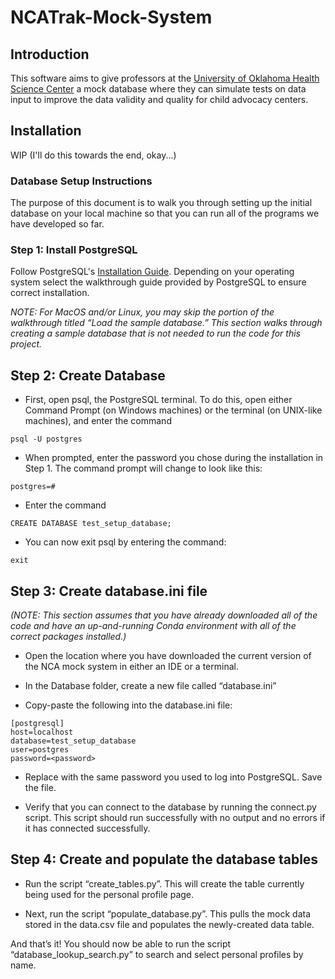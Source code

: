 # NCATrak-Mock-System

## Introduction

This software aims to give professors at the [University of Oklahoma Health Science Center](https://www.ouhsc.edu/) a mock database where they can simulate tests on data input to improve the data validity and quality for child advocacy centers.

## Installation

WIP (I'll do this towards the end, okay...)

### Database Setup Instructions

The purpose of this document is to walk you through setting up the initial database on your local machine so that you can run all of the programs we have developed so far. 

### Step 1: Install PostgreSQL

Follow PostgreSQL's [Installation Guide](https://www.postgresqltutorial.com/postgresql-getting-started/). Depending on your operating system select the walkthrough guide provided by PostgreSQL to ensure correct installation.

*NOTE: For MacOS and/or Linux, you may skip the portion of the walkthrough titled “Load the sample database.” This section walks through creating a sample database that is not needed to run the code for this project.*

## Step 2: Create Database

- First, open psql, the PostgreSQL terminal. To do this, open either Command Prompt (on Windows machines) or the terminal (on UNIX-like machines), and enter the command 

```shell
psql -U postgres
```

- When prompted, enter the password you chose during the installation in Step 1. The command prompt will change to look like this:

```shell
postgres=#
```

- Enter the command

```shell
CREATE DATABASE test_setup_database;
```

- You can now exit psql by entering the command:

```shell
exit
```

## Step 3: Create database.ini file

*(NOTE: This section assumes that you have already downloaded all of the code and have an up-and-running Conda environment with all of the correct packages installed.)*

- Open the location where you have downloaded the current version of the NCA mock system in either an IDE or a terminal.

- In the Database folder, create a new file called “database.ini”

- Copy-paste the following into the database.ini file:

```shell
[postgresql]
host=localhost
database=test_setup_database
user=postgres
password=<password>
```

- Replace *<password>* with the same password you used to log into PostgreSQL. Save the file.

- Verify that you can connect to the database by running the connect.py script. This script should run successfully with no output and no errors if it has connected successfully.

## Step 4: Create and populate the database tables

- Run the script “create_tables.py”. This will create the table currently being used for the personal profile page.

- Next, run the script “populate_database.py”. This pulls the mock data stored in the data.csv file and populates the newly-created data table.

And that’s it! You should now be able to run the script “database_lookup_search.py” to search and select personal profiles by name.
